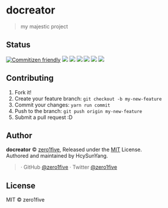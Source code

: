 # docreator

> my majestic project

## Status

[![Commitizen friendly](https://img.shields.io/badge/commitizen-friendly-brightgreen.svg)](http://commitizen.github.io/cz-cli/)
[![](https://img.shields.io/circleci/project/github/zero1five/docreator.svg)](https://circleci.com/gh/zero1five/docreator/tree/master)
[![](https://img.shields.io/npm/v/docreator.svg)](https://www.npmjs.com/package/docreator)
[![](https://img.shields.io/npm/dm/docreator.svg)](https://www.npmjs.com/package/docreator)
[![](https://img.shields.io/npm/l/docreator.svg)](https://www.npmjs.com/package/docreator)
[![](https://img.shields.io/badge/support%20me-donate-ff00ff.svg)](https://www.patreon.com/zero1five)
[![](https://img.shields.io/badge/code_style-prettier-ff69b4.svg)](https://github.com/prettier/prettier)

## Contributing

1. Fork it!
2. Create your feature branch: `git checkout -b my-new-feature`
3. Commit your changes: `yarn run commit`
4. Push to the branch: `git push origin my-new-feature`
5. Submit a pull request :D

## Author

**docreator** © [zero1five](https://github.com/zero1five), Released under the [MIT](./LICENSE) License.<br>
Authored and maintained by HcySunYang.

> [](https://) · GitHub [@zero1five](https://github.com/zero1five) · Twitter [@zero1five](https://twitter.com/zero1five)

## License

MIT &copy; zero1five
